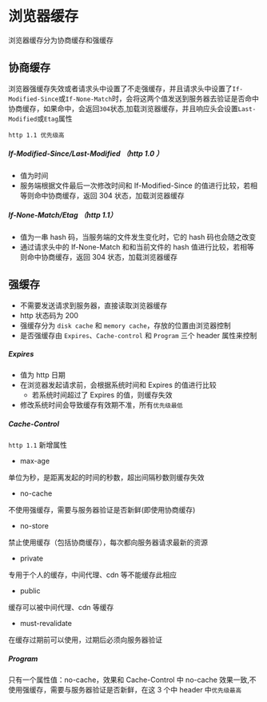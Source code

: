 # 浏览器缓存

浏览器缓存分为协商缓存和强缓存

## 协商缓存

浏览器强缓存失效或者请求头中设置了不走强缓存，并且请求头中设置了`If-Modified-Since`或`If-None-Match`时，会将这两个值发送到服务器去验证是否命中协商缓存，如果命中，会返回`304`状态,加载浏览器缓存，并且响应头会设置`Last-Modified`或`Etag`属性

`http 1.1 优先级高`

##### If-Modified-Since/Last-Modified （http 1.0 ）

- 值为时间
- 服务端根据文件最后一次修改时间和 If-Modified-Since 的值进行比较，若相等则命中协商缓存，返回 304 状态，加载浏览器缓存

##### If-None-Match/Etag （http 1.1）

- 值为一串 hash 码，当服务端的文件发生变化时，它的 hash 码也会随之改变
- 通过请求头中的 If-None-Match 和和当前文件的 hash 值进行比较，若相等则命中协商缓存，返回 304 状态，加载浏览器缓存

## 强缓存

- 不需要发送请求到服务器，直接读取浏览器缓存
- http 状态码为 200
- 强缓存分为 `disk cache` 和 `memory cache`，存放的位置由浏览器控制
- 是否强缓存由 `Expires`、`Cache-control` 和 `Program` 三个 header 属性来控制

##### Expires

- 值为 http 日期
- 在浏览器发起请求前，会根据系统时间和 Expires 的值进行比较
  - 若系统时间超过了 Expires 的值，则缓存失效
- 修改系统时间会导致缓存有效期不准，所有`优先级最低`

##### Cache-Control

`http 1.1` 新增属性

- max-age

单位为秒，是距离发起的时间的秒数，超出间隔秒数则缓存失效

- no-cache

不使用强缓存，需要与服务器验证是否新鲜(即使用协商缓存)

- no-store

禁止使用缓存（包括协商缓存），每次都向服务器请求最新的资源

- private

专用于个人的缓存，中间代理、cdn 等不能缓存此相应

- public

缓存可以被中间代理、cdn 等缓存

- must-revalidate

在缓存过期前可以使用，过期后必须向服务器验证

##### Program

只有一个属性值：no-cache，效果和 Cache-Control 中 no-cache 效果一致,不使用强缓存，需要与服务器验证是否新鲜，在这 3 个中 header 中`优先级最高`

